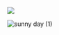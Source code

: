 ![](https://komarev.com/ghpvc/?username=your-github-digital4ngst&color=yellow)

![sunny day (1)](https://github.com/user-attachments/assets/9c71c6d2-ae08-4c23-a297-ff0f14cc5f58)






